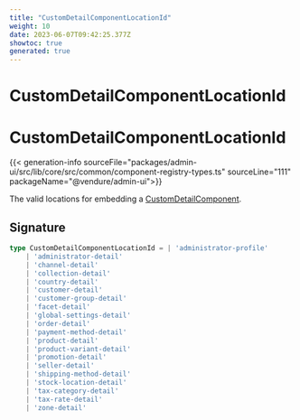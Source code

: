 ```yaml
---
title: "CustomDetailComponentLocationId"
weight: 10
date: 2023-06-07T09:42:25.377Z
showtoc: true
generated: true
---
```

<!-- This file was generated from the Vendure source. Do not modify. Instead, re-run the "docs:build" script -->

# CustomDetailComponentLocationId
<div class="symbol">


# CustomDetailComponentLocationId

{{< generation-info sourceFile="packages/admin-ui/src/lib/core/src/common/component-registry-types.ts" sourceLine="111" packageName="@vendure/admin-ui">}}

The valid locations for embedding a <a href='/admin-ui-api/custom-detail-components/custom-detail-component#customdetailcomponent'>CustomDetailComponent</a>.

## Signature

```TypeScript
type CustomDetailComponentLocationId = | 'administrator-profile'
    | 'administrator-detail'
    | 'channel-detail'
    | 'collection-detail'
    | 'country-detail'
    | 'customer-detail'
    | 'customer-group-detail'
    | 'facet-detail'
    | 'global-settings-detail'
    | 'order-detail'
    | 'payment-method-detail'
    | 'product-detail'
    | 'product-variant-detail'
    | 'promotion-detail'
    | 'seller-detail'
    | 'shipping-method-detail'
    | 'stock-location-detail'
    | 'tax-category-detail'
    | 'tax-rate-detail'
    | 'zone-detail'
```
</div>
